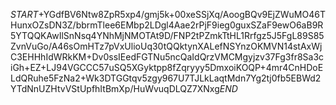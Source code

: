 $START$+YGdfBV6Ntw8ZpR5xp4/gmj5k+00xeSSjXq/AoogBQv9EjZWuMO46THunxOZsDN3Z/bbrmTlee6EMbp2LDgl4Aae2rPjF9ieg0guxSZaF9ewO6aB9R5YTQQKAwIlSnNsq4YNhMjNMOTAt9D/FNP2tPZmkTtHL1Rrfgz5J5FgL89S85ZvnVuGo/A46sOmHTz7pVxUlioUq30tQQktynXALefNSYnzOKMVN14stAxWjC3EHHhIdWRkKM+Dv0ssIEedFGTNu5ncQaIdQrzVMCMgyjzv37Fg3fr8Sa3ciGh+EZ+LJ94VGCCC57uSQ5XGyktpp8fZqryyy5DmxoiKOQP+4mr4CnHDoELdQRuhe5FzNa2+Wk3DTGGtqv5zgy967U7TJLkLaqtMdn7Yg2tj0fb5EBWd2YTdNnUZHtvVStUpfhItBmXp/HuWvuqDLQZ7XNxg$END$